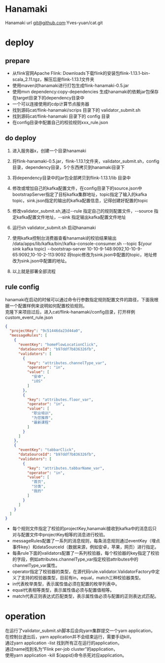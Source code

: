 # Hanamaki

Hanamaki url git@github.com:Yves-yuan/cat.git

# deploy

## prepare

* 从flink官网Apache Flink: Downloads下载flink的安装包flink-1.13.1-bin-scala_2.11.tgz，解压后是flink-1.13.1文件夹
* 使用maven对hanamaki进行打包生成flink-hanamaki-0.5.jar
* 使用mvn dependency:copy-dependencies 生成hanamaki的依赖jar包保存在target目录下的dependency目录中
* 一个可以连接使用的cdp计算节点服务器
* 找到源码cat/flink-hanamaki/scrips 目录下的 validator_submit.sh
* 找到源码cat/flink-hanamaki 目录下的 config 目录
* 在config目录中配置自己的校验规则xxx_rule.json

## do deploy

1. 进入服务器x，创建一个目录hanamaki

2. 将flink-hanamaki-0.5.jar，flink-1.13.1文件夹，validator_submit.sh，config目录，dependency目录，5个东西拷贝到hanamaki目录下

3. 将dependency目录中的jar包全部拷贝到flink-1.13.1/lib 目录中

4. 修改或增加自己的kafka配置文件，在config目录下的source.json中bootstrapServer指定了目标kafka集群地址，topic指定了输入的kafka
   topic，sink.json指定的输出的kafka配置信息，记得创建好配置的topic

5. 修改validator_submit.sh,通过--rule 指定自己的规则配置文件，--source 指定kafka配置文件地址，--sink 指定输出kafka配置文件地址

6. 运行sh validator_submit.sh 启动hanamaki

7. 使用kafka控制台消费器查看hanamaki的校验结果输出 /data/apps/lib/kafka/bin//kafka-console-consumer.sh --topic ${your sink kafka topic}
   --bootstrap-server 10-10-9-148:9092,10-10-9-65:9092,10-10-2-113:9092
   将topic修改为sink.json中配置的topic，地址修改为sink.json中配置的地址。

8. 以上就是部署全部流程

## rule config

hanamaki在启动的时候可以通过命令行参数指定规则配置文件的路径，下面我根据一个配置样例来说明如何配置校验规则。  
克隆下来项目过后，进入cat/flink-hanamaki/config目录，打开样例custom_event_rule.json

```json
{
  "projectKey": "9c51446da23d44a0",
  "messageRules": [
    {
      "eventKey": "homeFlowLocationClick",
      "dataSourceId": "b97ddf7b836326fb",
      "validators": [
        {
          "key": "attributes.channelType_var",
          "operator": "in",
          "value": [
            "安卓",
            "iOS"
          ]
        },
        {
          "key": "attributes.floor_var",
          "operator": "in",
          "value": [
            "职业培训",
            "为您推荐",
            "最新课程"
          ]
        }
      ]
    },
    {
      "eventKey": "tabbarClick",
      "dataSourceId": "b97ddf7b836326fb",
      "validators": [
        {
          "key": "attributes.tabbarName_var",
          "operator": "in",
          "value": [
            "首页",
            "分类",
            "我的"
          ]
        }
      ]
    }
  ]
}
```

+ 每个规则文件指定了校验的projectKey,hanamaki接收到kafka中的消息后只对与配置文件中projectKey相等的消息进行校验。
+ messageRules配置了一系列的消息规则，每条消息规则通过eventKey（埋点事件key）和dataSourceId（数据来源，例如安卓，苹果，网页）进行指定。
+ 每条rule下面的validators配置了一系列校验器，每个校验器的key指定了校验的字段，例如attributes.channelType_var指定校验attributes中的channelType_var属性。
+ operator指定了校验器的类型，在源代码rule.validator.ValidatorFactory中定义了支持的校验器类型，目前有in，equal，match三种校验器类型。
+ in代表枚举类型，表示属性值必须在配置的枚举列表中。
+ equal代表相等类型，表示属性值必须与配置值相等。
+ match代表正则表达式匹配类型，表示属性值必须与配置的正则表达式匹配。

# operation

在运行了validator_submit.sh脚本后会向yarn集群提交一个yarn application，  
在控制台退出后，yarn application并不会结束运行，需要手动kill，  
通过yarn application -list 找到所有正在运行的application，  
通过name找到名为“Flink per-job cluster”的application，  
使用yarn application -kill ${appid}命令杀死对应application。